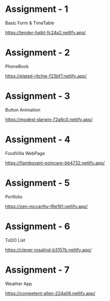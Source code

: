 # Assignment - 1
Basic Form & TimeTable

https://tender-haibt-fc24a2.netlify.app/

# Assignment - 2
PhoneBook

https://elated-ritchie-f23bf7.netlify.app/

# Assignment - 3
Button Animation

https://modest-darwin-72a6c0.netlify.app/

# Assignment - 4
FoodVilla WebPage

https://flamboyant-poincare-bb4732.netlify.app/

# Assignment - 5
Portfolio

https://zen-mccarthy-f6e191.netlify.app/


# Assignment - 6
ToDO List

https://clever-rosalind-b3157b.netlify.app/


# Assignment - 7
Weather App

https://competent-allen-224a06.netlify.app/
